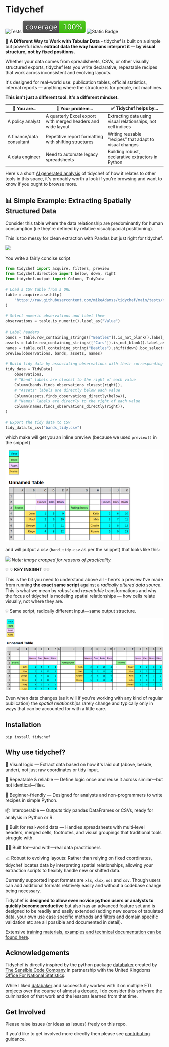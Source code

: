 # Tidychef

![Tests](https://github.com/mikeAdamss/tidychef/actions/workflows/tests.yml/badge.svg)
![100% Test Coverage](./jupyterbook/images/coverage-100.svg)
![Static Badge](https://img.shields.io/badge/python-3.9%20%7C%203.10%20%7C%203.11%20%7C%203.12-blue)

🧠 **A Different Way to Work with Tabular Data** - tidychef is built on a simple but powerful idea: **extract data the way humans interpret it — by visual structure, not by fixed positions.**

Whether your data comes from spreadsheets, CSVs, or other visually structured exports, tidychef lets you write declarative, repeatable recipes that work across inconsistent and evolving layouts.

It's designed for real-world use: publication tables, official statistics, internal reports — anything where the structure is for people, not machines.

**This isn't just a different tool. It's a different mindset.**


| 👤 You are...             | 🧩 Your problem...                                           | ✅ Tidychef helps by...                                       |
| ------------------------- | ------------------------------------------------------------ | ------------------------------------------------------------ |
| A policy analyst          | A quarterly Excel export with merged headers and wide layout | Extracting data using visual relationships, not cell indices |
| A finance/data consultant | Repetitive report formatting with shifting structures        | Writing reusable “recipes” that adapt to visual changes      |
| A data engineer           | Need to automate legacy spreadsheets                         | Building robust, declarative extractors in Python            |

Here's a short [AI generated analysis](https://mikeadamss.github.io/tidychef/ai-overview) of tidychef of how it relates to other tools in this space, it's probably worth a look if you're browsing and want to know if you ought to browse more.


## 📊 Simple Example: Extracting Spatially Structured Data

Consider this table where the data relationship are predominantly for human consumption (i.e they're defined by relative visual/spacial postitioning).

This is too messy for clean extraction with Pandas but just right for tidychef.

![](https://mikeadamss.github.io/tidychef/_images/bands-before.png)

You write a fairly concise script

```python
from tidychef import acquire, filters, preview
from tidychef.direction import below, down, right
from tidychef.output import Column, TidyData

# Load a CSV table from a URL
table = acquire.csv.http(
    "https://raw.githubusercontent.com/mikeAdamss/tidychef/main/tests/fixtures/csv/bands-wide.csv"
)

# Select numeric observations and label them
observations = table.is_numeric().label_as("Value")

# Label headers
bands = table.row_containing_strings(["Beatles"]).is_not_blank().label_as("Band")
assets = table.row_containing_strings(["Cars"]).is_not_blank().label_as("Asset")
names = table.cell_containing_string("Beatles").shift(down).box_select().is_not_numeric().label_as("Name")
preview(observations, bands, assets, names)

# Build tidy data by associating observations with their corresponding headers
tidy_data = TidyData(
    observations,
    # "Band" labels are closest to the right of each value
    Column(bands.finds_observations_closest(right)),
    # "Assets" labels are directly below each value
    Column(assets.finds_observations_directly(below)),
    # "Names" labels are direcrly to the right of each value
    Column(names.finds_observations_directly(right)),
)

# Export the tidy data to CSV
tidy_data.to_csv("bands_tidy.csv")
```

which make will get you an inline preview (because we used `preview()` in the snippet)

![preview](./docs/preview1.png)

and will putput a csv (`band_tidy.csv` as per the snippet) that looks like this:

![](https://mikeadamss.github.io/tidychef/_images/bands-after.png)
_Note: image cropped for reasons of practicality._


💡 💡 **KEY INSIGHT** 💡💡

This is the bit you need to understand above all - here’s a preview I've made from running **the exact same script** against a _radically altered data source_. This is what we mean by _robust_ and _repeatable_ transformations and why the focus of tidychef is modeling spatial relationships — how cells relate visually, not where they are.

💡 Same script, radically different input—same output structure.

![preview](./docs/preview2.png)

Even when data changes (as it will if you're working with any kind of regular publication) the _spatial relationships_ rarely change and typically only in ways that can be accounted for with a little care.


## Installation

```
pip install tidychef
```


## Why use tidychef?

🧠 Visual logic — Extract data based on how it's laid out (above, beside, under), not just raw coordinates or tidy input.

🔁 Repeatable & reliable — Define logic once and reuse it across similar—but not identical—files.

💬 Beginner-friendly — Designed for analysts and non-programmers to write recipes in simple Python.

📦 Interoperable — Outputs tidy pandas DataFrames or CSVs, ready for analysis in Python or R.

🧱 Built for real-world data — Handles spreadsheets with multi-level headers, merged cells, footnotes, and visual groupings that traditional tools struggle with.

🧑‍💼 Built for—and with—real data practitioners

📈 Robust to evolving layouts: Rather than relying on fixed coordinates, tidychef locates data by interpreting spatial relationships, allowing your extraction scripts to flexibly handle new or shifted data.

Currently supported input formats are `xls`, `xlsx`, `ods` and `csv`. Though users can add additional formats relatively easily and without a codebase change being necessary.

Tidychef is **designed to allow even novice python users or analysts to quickly become productive** but also has an advanced feature set and is designed to be readily and easily extended (adding new source of tabulated data, your own use case specific methods and filters and domain specific validation etc are all possible and documented in detail).

Extensive [training materials, examples and technical documentation can be found here](https://mikeadamss.github.io/tidychef/intro.html#).

## Acknowledgements

Tidychef is directly inspired by the python package [databaker](https://github.com/sensiblecodeio/databaker) created by [The Sensible Code Company](https://sensiblecode.io/) in partnership with the United Kingdoms [Office For National Statistics](https://www.ons.gov.uk/).

While I liked [databaker](https://github.com/sensiblecodeio/databaker) and successfully worked with it on multiple ETL projects over the course of almost a decade, I do consider this software the culmination of that work and the lessons learned from that time.

## Get Involved

Please raise issues (or ideas as issues) freely on this repo.

If you'd like to get involved more directly then please see [contributing](./docs/CONTRIBUTING.md) guidance.
